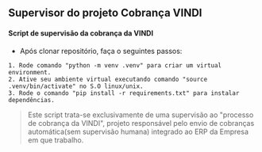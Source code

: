 ## Supervisor do projeto Cobrança VINDI

#### Script de supervisão da cobrança da VINDI

- Após clonar repositório, faça o seguintes passos:

```
1. Rode comando "python -m venv .venv" para criar um virtual environment.
2. Ative seu ambiente virtual executando comando "source .venv/bin/activate" no S.O linux/unix.
3. Rode o comando "pip install -r requirements.txt" para instalar dependências.

```
> Este script trata-se exclusivamente de uma supervisão ao "processo de cobrança da VINDI", projeto responsável pelo envio de cobranças automática(sem supervisão humana) integrado ao ERP da Empresa em que trabalho.
  
     